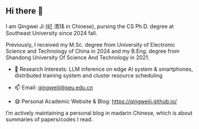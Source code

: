 ## Hi there 👋

I am Qingwei Ji (纪 清玮 in Chinese), pursing the CS Ph.D. degree at Southeast University since 2024 fall.  

Previously, I received my M.Sc. degree from University of Electronic Science and Technology of China in 2024 and my B.Eng. degree from Shandong University Of Science And Technology in 2021.

- 🔭 Research Interests: LLM inference on edge AI system & smartphones, distributed training system and cluster resource scheduling
  
- 📫 Email: qingweiji@seu.edu.cn
  
- 😄 Personal Academic Website & Blog: https://qingweiji.github.io/

I’m actively maintaining a personal blog in madarin Chinese, which is about summaries of papers/codes I read. 

